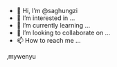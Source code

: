 - 👋 Hi, I’m @saghungzi
- 👀 I’m interested in ...
- 🌱 I’m currently learning ...
- 💞️ I’m looking to collaborate on ...
- 📫 How to reach me ...

<!---
saghungzi/saghungzi is a ✨ special ✨ repository because its `README.md` (this file) appears on your GitHub profile.
You can click the Preview link to take a look at your changes.
--->
,mywenyu
